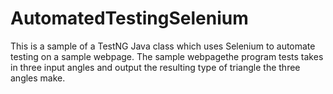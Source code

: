 # AutomatedTestingSelenium
This is a sample of a TestNG Java class which uses Selenium to automate testing on a sample webpage.
The sample webpagethe program tests takes in three input angles and output the resulting type of triangle the three angles make.
